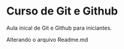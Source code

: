 # Curso de Git e Github

Aula inical de Git e Github para iniciantes.

Alterando o arquivo Readme.md
